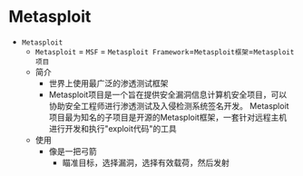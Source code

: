 # Metasploit

* `Metasploit`
  * `Metasploit` = `MSF` = `Metasploit Framework`=`Metasploit框架`=`Metasploit项目`
  * 简介
    * 世界上使用最广泛的渗透测试框架
    * Metasploit项目是一个旨在提供安全漏洞信息计算机安全项目，可以协助安全工程师进行渗透测试及入侵检测系统签名开发。 Metasploit项目最为知名的子项目是开源的Metasploit框架，一套针对远程主机进行开发和执行"exploit代码"的工具
  * 使用
    * 像是一把弓箭
      * 瞄准目标，选择漏洞，选择有效载荷，然后发射
